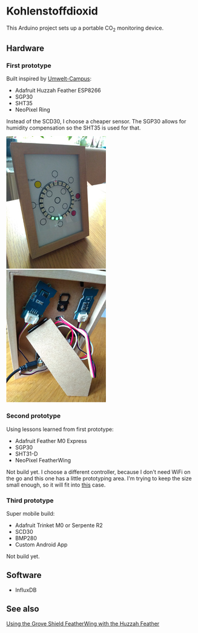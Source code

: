 # Kohlenstoffdioxid
This Arduino project sets up a portable CO<sub>2</sub> monitoring device.

## Hardware
### First prototype
Built inspired by [Umwelt-Campus](https://www.umwelt-campus.de/forschung/projekte/iot-werkstatt/ideen-zur-corona-krise-1):
- Adafruit Huzzah Feather ESP8266
- SGP30
- SHT35
- NeoPixel Ring

Instead of the SCD30, I choose a cheaper sensor. The SGP30 allows for humidity compensation so the SHT35 is used for that. 

![first_prototype_front](/docs/first_prototype_front.jpg) ![first_prototype_front](/docs/first_prototype_back.jpg) 
### Second prototype
Using lessons learned from first prototype:
- Adafruit Feather M0 Express
- SGP30
- SHT31-D
- NeoPixel FeatherWing

Not build yet. I choose a different controller, because I don't need WiFi on the go and this one has a little prototyping area. I'm trying to keep the size small enough, so it will fit into [this](https://learn.adafruit.com/3d-printed-case-for-adafruit-feather) case.

### Third prototype
Super mobile build:
- Adafruit Trinket M0 or Serpente R2
- SCD30
- BMP280
- Custom Android App

Not build yet.

## Software
- InfluxDB

## See also
[Using the Grove Shield FeatherWing with the Huzzah Feather](https://github.com/Quitania/kohlenstoffdioxid/wiki/Using-the-Grove-Shield-FeatherWing-with-the-Huzzah-Feather)
